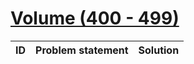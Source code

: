# [Volume (400 - 499)](http://acm.sgu.ru/olimp/problemset.php?contest=0&volume=4)

| ID | Problem statement | Solution |
|----|-------------------|----------|

